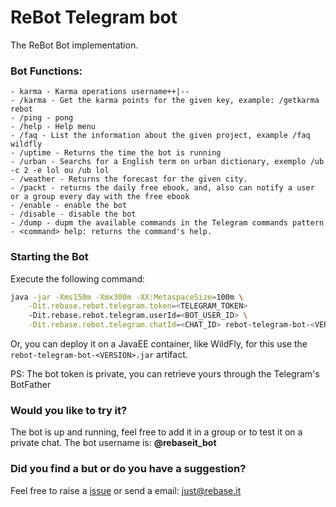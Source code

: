 # ReBot Telegram bot

The ReBot Bot implementation.

### Bot Functions:

    - karma - Karma operations username++|--
    - /karma - Get the karma points for the given key, example: /getkarma rebot
    - /ping - pong
    - /help - Help menu
    - /faq - List the information about the given project, example /faq wildfly
    - /uptime - Returns the time the bot is running
    - /urban - Searchs for a English term on urban dictionary, exemplo /ub -c 2 -e lol ou /ub lol
    - /weather - Returns the forecast for the given city.
    - /packt - returns the daily free ebook, and, also can notify a user or a group every day with the free ebook
    - /enable - enable the bot
    - /disable - disable the bot
    - /dump - dupm the available commands in the Telegram commands pattern
    - <command> help: returns the command's help.
    
### Starting the Bot

Execute the following command:

```sh
java -jar -Xms150m -Xmx300m -XX:MetaspaceSize=100m \
    -Dit.rebase.rebot.telegram.token=<TELEGRAM_TOKEN> 
    -Dit.rebase.rebot.telegram.userId=<BOT_USER_ID> \
    -Dit.rebase.rebot.telegram.chatId=<CHAT_ID> rebot-telegram-bot-<VERSION>-swarm.jar
 ```
 
Or, you can deploy it on a JavaEE container, like WildFly, for this use the `rebot-telegram-bot-<VERSION>.jar` artifact.
    
    
PS: The bot token is private, you can retrieve yours through the Telegram's BotFather


### Would you like to try it?
The bot is up and running, feel free to add it in a group or to test it on a private chat.
The bot username is: **@rebaseit_bot**


### Did you find a but or do you have a suggestion?
Feel free to raise a [issue](https://github.com/rebase-it/rebot/issues/new) or send a email: just@rebase.it